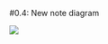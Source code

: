 
#0.4: New note diagram

[![](https://mermaid.ink/img/pako:eNq9VN-LEzEQ_leGvHgH2-1dRZB9uKcTRbwf2IKgK0eazHbjdZOYTNpK6f_ubNMW9CjYQ92nZGbyzTffzsxaKKdRVCLi94RW4bWRsyC72gJ_XgYyynhpCabBLSOGpw42Lnp79uzCBldX2V7B_d14Ai2Rj9VwGClpg7FUsWxxHo19NGVjhriSnZ-j9H5ocflgHWGGu-UTBDNrCVyzB6_gU4sWEh9hGQxHGAuEK5q61ZmxPtE5SKshpmlnqNg_Y6ZWR5CZUegLjgSNC1CWh7Qx55WKzEIy8r663pjPA67tQOTdZHIPkSSlCL2S8PJiBGcfUZuAioAc_FJbn-A8g2l8kuOYgm_fnCTgc6q4-QDaqdShpX9Mr5PGsvtEhtQi8CNozBz_B8Fvz-D3Xi7kWAXj6U9oHunsCQMd-pV4zCLgClUiY2e_Z9k2HLWS8yGpFmMOGN_dQhNct739XW20JMnaOHuaOl_WUPOisdS3l6j40jrPU0svIrjHWhRsYWjMvtHF6NXg8vXgshawKXg4S_h6RExRiA4D_zHNK2zdB9WCq-52SFoGRq_thuNkIjf-YZWoKCQsRHBp1oqqkfPIt-T7_Lvltw_h9fbZue4QxFNNLtzkhbndm5uf7NLTvQ?type=png)](https://mermaid.live/edit#pako:eNq9VN-LEzEQ_leGvHgH2-1dRZB9uKcTRbwf2IKgK0eazHbjdZOYTNpK6f_ubNMW9CjYQ92nZGbyzTffzsxaKKdRVCLi94RW4bWRsyC72gJ_XgYyynhpCabBLSOGpw42Lnp79uzCBldX2V7B_d14Ai2Rj9VwGClpg7FUsWxxHo19NGVjhriSnZ-j9H5ocflgHWGGu-UTBDNrCVyzB6_gU4sWEh9hGQxHGAuEK5q61ZmxPtE5SKshpmlnqNg_Y6ZWR5CZUegLjgSNC1CWh7Qx55WKzEIy8r663pjPA67tQOTdZHIPkSSlCL2S8PJiBGcfUZuAioAc_FJbn-A8g2l8kuOYgm_fnCTgc6q4-QDaqdShpX9Mr5PGsvtEhtQi8CNozBz_B8Fvz-D3Xi7kWAXj6U9oHunsCQMd-pV4zCLgClUiY2e_Z9k2HLWS8yGpFmMOGN_dQhNct739XW20JMnaOHuaOl_WUPOisdS3l6j40jrPU0svIrjHWhRsYWjMvtHF6NXg8vXgshawKXg4S_h6RExRiA4D_zHNK2zdB9WCq-52SFoGRq_thuNkIjf-YZWoKCQsRHBp1oqqkfPIt-T7_Lvltw_h9fbZue4QxFNNLtzkhbndm5uf7NLTvQ)
